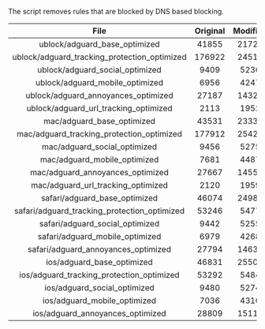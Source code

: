 The script removes rules that are blocked by DNS based blocking.


| File | Original | Modified |
|:----:|:-----:|:-----:|
| ublock/adguard_base_optimized | 41855 | 21726 |
| ublock/adguard_tracking_protection_optimized | 176922 | 24518 |
| ublock/adguard_social_optimized | 9409 | 5236 |
| ublock/adguard_mobile_optimized | 6956 | 4247 |
| ublock/adguard_annoyances_optimized | 27187 | 14325 |
| ublock/adguard_url_tracking_optimized | 2113 | 1952 |
| mac/adguard_base_optimized | 43531 | 23333 |
| mac/adguard_tracking_protection_optimized | 177912 | 25421 |
| mac/adguard_social_optimized | 9456 | 5275 |
| mac/adguard_mobile_optimized | 7681 | 4487 |
| mac/adguard_annoyances_optimized | 27667 | 14555 |
| mac/adguard_url_tracking_optimized | 2120 | 1959 |
| safari/adguard_base_optimized | 46074 | 24986 |
| safari/adguard_tracking_protection_optimized | 53246 | 5477 |
| safari/adguard_social_optimized | 9442 | 5255 |
| safari/adguard_mobile_optimized | 6979 | 4268 |
| safari/adguard_annoyances_optimized | 27794 | 14630 |
| ios/adguard_base_optimized | 46831 | 25504 |
| ios/adguard_tracking_protection_optimized | 53292 | 5484 |
| ios/adguard_social_optimized | 9480 | 5274 |
| ios/adguard_mobile_optimized | 7036 | 4310 |
| ios/adguard_annoyances_optimized | 28809 | 15115 |